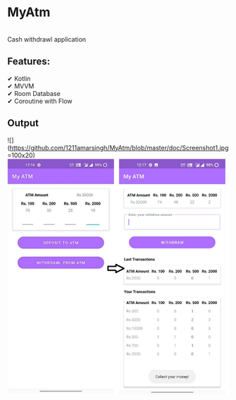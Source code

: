 <h1>MyAtm</h1><br> 
Cash withdrawl application

<h2>Features:</h2>
✔ Kotlin<br>
✔ MVVM<br>
✔ Room Database<br>
✔ Coroutine with Flow<br>

## Output

![](https://github.com/1211amarsingh/MyAtm/blob/master/doc/Screenshot1.jpg =100x20)
[<img src="https://github.com/1211amarsingh/MyAtm/blob/master/doc/Screenshot1.jpg" width="600"/>](image.png)
